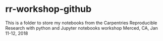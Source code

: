 # rr-workshop-github

This is a folder to store my notebooks from the Carpentries Reproducible Research with python and Jupyter notebooks workshop
Merced, CA, Jan 11-12, 2018
